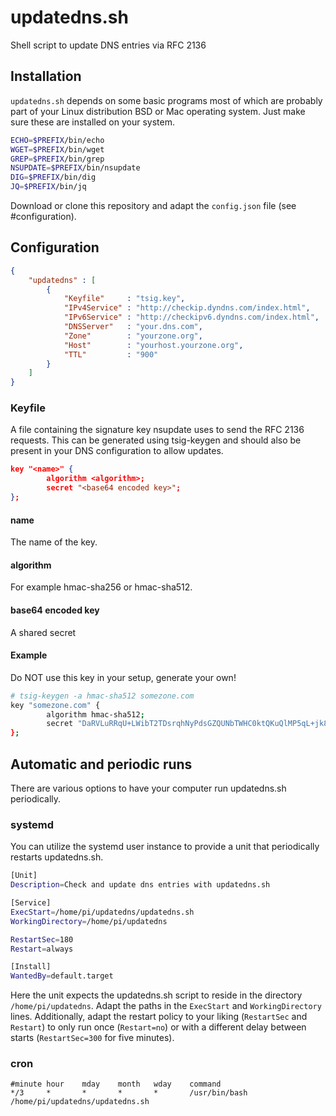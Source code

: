 # updatedns.sh
Shell script to update DNS entries via RFC 2136

## Installation

`updatedns.sh` depends on some basic programs most of which are probably part of your Linux distribution BSD or Mac operating system. Just make sure these are installed on your system.
```bash
ECHO=$PREFIX/bin/echo
WGET=$PREFIX/bin/wget
GREP=$PREFIX/bin/grep
NSUPDATE=$PREFIX/bin/nsupdate
DIG=$PREFIX/bin/dig
JQ=$PREFIX/bin/jq
```

Download or clone this repository and adapt the `config.json` file (see #configuration).

## Configuration
```json
{
    "updatedns" : [
        {
            "Keyfile"     : "tsig.key",
            "IPv4Service" : "http://checkip.dyndns.com/index.html",
            "IPv6Service" : "http://checkipv6.dyndns.com/index.html",
            "DNSServer"   : "your.dns.com",
            "Zone"        : "yourzone.org",
            "Host"        : "yourhost.yourzone.org",
            "TTL"         : "900"
        }
    ]
}
```
### Keyfile
A file containing the signature key nsupdate uses to send the RFC 2136 requests. This can be generated using tsig-keygen and should also be present in your DNS configuration to allow updates.
```json
key "<name>" {
        algorithm <algorithm>;
        secret "<base64 encoded key>";
};
```

#### name
The name of the key.
#### algorithm
For example hmac-sha256 or hmac-sha512.
#### base64 encoded key
A shared secret

#### Example
Do NOT use this key in your setup, generate your own!
```bash
# tsig-keygen -a hmac-sha512 somezone.com
key "somezone.com" {
        algorithm hmac-sha512;
        secret "DaRVLuRRqU+LWibT2TDsrqhNyPdsGZQUNbTWHC0ktQKuQlMP5qL+jk8fMRJupS2JWZghjPvBYOJGUBbhQtL6qA==";
};
```

## Automatic and periodic runs
There are various options to have your computer run updatedns.sh periodically.

### systemd
You can utilize the systemd user instance to provide a unit that periodically restarts updatedns.sh.
```bash
[Unit]
Description=Check and update dns entries with updatedns.sh

[Service]
ExecStart=/home/pi/updatedns/updatedns.sh
WorkingDirectory=/home/pi/updatedns

RestartSec=180
Restart=always

[Install]
WantedBy=default.target
```
Here the unit expects the updatedns.sh script to reside in the directory `/home/pi/updatedns`. Adapt the paths in the `ExecStart` and `WorkingDirectory` lines.
Additionally, adapt the restart policy to your liking (`RestartSec` and `Restart`) to only run once (`Restart=no`) or with a different delay between starts (`RestartSec=300` for five minutes).

### cron
```
#minute hour    mday    month   wday    command
*/3     *       *       *       *       /usr/bin/bash /home/pi/updatedns/updatedns.sh
```
